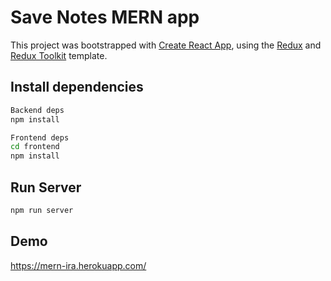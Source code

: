# Save Notes MERN app

This project was bootstrapped with [Create React App](https://github.com/facebook/create-react-app), using the [Redux](https://redux.js.org/) and [Redux Toolkit](https://redux-toolkit.js.org/) template.

## Install dependencies
```bash
Backend deps
npm install

Frontend deps
cd frontend
npm install
```

## Run Server
```bash
npm run server
```
## Demo
https://mern-ira.herokuapp.com/